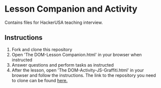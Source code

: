 # Lesson Companion and Activity
Contains files for HackerUSA teaching interview.
## Instructions
1. Fork and clone this repository
2. Open 'The DOM-Lesson Companion.html' in your browser when instructed
3. Answer questions and perform tasks as instructed
4. After the lesson, open 'The DOM-Activity-JS-Graffiti.html' in your browser and follow the instructions. The link to the repository you need to clone can be found [here.](https://github.com/HackerUSA-CE/lab-1.11.1-js-graffiti)